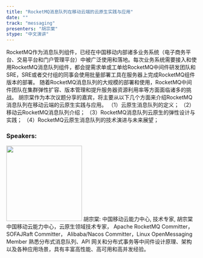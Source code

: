 ```yaml
---
title: "RocketMQ消息队列在移动云端的云原生实践与应用"
date: "" 
track: "messaging"
presenters: "胡宗棠"
stype: "中文演讲"
---
```

RocketMQ作为消息队列组件，已经在中国移动内部诸多业务系统（电子商务平台、交易平台和门户管理平台）中被广泛使用和落地。每次业务系统需要接入和使用RocketMQ消息队列组件，都会提需求单或工单给RocketMQ中间件研发团队和SRE，SRE或者交付组的同事会使用批量部署工具在服务器上完成RocketMQ组件版本的部署。
随着RocketMQ消息队列的大规模的部署和使用，RocketMQ中间件团队在集群弹性扩容、版本管理和提升服务器资源利用率等方面面临诸多的挑战。
胡宗棠作为本次议题分享的嘉宾，将主要从以下几个方面来介绍RocketMQ消息队列在移动云端的云原生实践与应用。
（1）云原生消息队列的定义；
（2）移动云RocketMQ消息队列介绍；
（3）RocketMQ消息队列云原生的弹性设计与实践；
（4）RocketMQ云原生消息队列的技术演进与未来展望；
 ### Speakers: 
 <img src="images/speaker/1234.png" width="200" />
 胡宗棠: 中国移动云能力中心, 技术专家, 胡宗棠 中国移动云能力中心，云原生领域技术专家，
Apache RocketMQ Committer，SOFAJRaft Committer，
Alibaba/Nacos Committer，Linux OpenMessaging Member
熟悉分布式消息队列、API 网关和分布式事务等中间件设计原理、架构以及各种应用场景，具有丰富高性能、高可用和高并发经验。
 